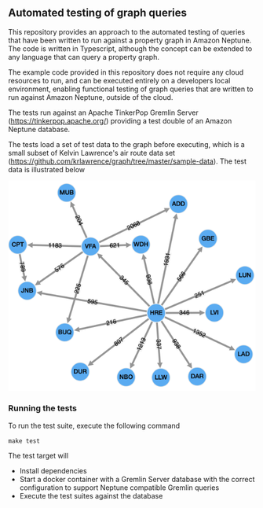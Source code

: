## Automated testing of graph queries

This repository provides an approach to the automated testing of queries that have been written to
run against a property graph in Amazon Neptune. The code is written in Typescript, although the concept
can be extended to any language that can query a property graph.

The example code provided in this repository does not require any cloud resources to run, and can be 
executed entirely on a developers local environment, enabling functional testing of graph queries that
are written to run against Amazon Neptune, outside of the cloud.

The tests run against an Apache TinkerPop Gremlin Server (https://tinkerpop.apache.org/) providing a test
double of an Amazon Neptune database.

The tests load a set of test data to the graph before executing, which is a small subset
of Kelvin Lawrence's air route data set (https://github.com/krlawrence/graph/tree/master/sample-data).
The test data is illustrated below

![Test data](air_route_minimal.png)

### Running the tests

To run the test suite, execute the following command

```
make test
```

The test target will

- Install dependencies
- Start a docker container with a Gremlin Server database with the correct configuration to support Neptune compatible
Gremlin queries
- Execute the test suites against the database


